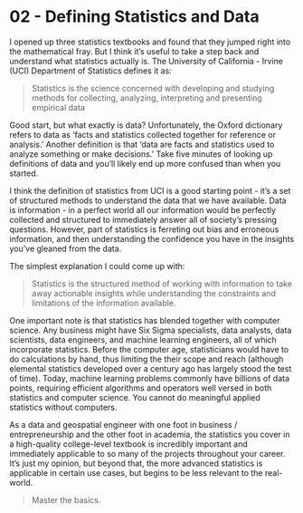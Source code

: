 # 02 - Defining Statistics and Data
I opened up three statistics textbooks and found that they jumped right into the mathematical fray. But I think it’s useful to take a step back and understand what statistics actually is. The University of California - Irvine (UCI) Department of Statistics defines it as:

> Statistics is the science concerned with developing and studying methods for collecting, analyzing, interpreting and presenting empirical data

Good start, but what exactly is data? Unfortunately, the Oxford dictionary refers to data as ‘facts and statistics collected together for reference or analysis.’ Another definition is that ‘data are facts and statistics used to analyze something or make decisions.’ Take five minutes of looking up definitions of data and you’ll likely end up more confused than when you started. 

I think the definition of statistics from UCI is a good starting point - it’s a set of structured methods to understand the data that we have available. Data is information - in a perfect world all our information would be perfectly collected and structured to immediately answer all of society’s pressing questions. However, part of statistics is ferreting out bias and erroneous information, and then understanding the confidence you have in the insights you’ve gleaned from the data.

The simplest explanation I could come up with:

> Statistics is the structured method of working with information to take away actionable insights while understanding the constraints and limitations of the information available.

One important note is that statistics has blended together with computer science. Any business might have Six Sigma specialists, data analysts, data scientists, data engineers, and machine learning engineers, all of which incorporate statistics. Before the computer age, statisticians would have to do calculations by hand, thus limiting the their scope and reach (although elemental statistics developed over a century ago has largely stood the test of time). Today, machine learning problems commonly have billions of data points, requiring efficient algorithms and operators well versed in both statistics and computer science. You cannot do meaningful applied statistics without computers.

As a data and geospatial engineer with one foot in business / entrepreneurship and the other foot in academia, the statistics you cover in a high-quality college-level textbook is   incredibly important and immediately applicable to so many of the projects throughout your career. It’s just my opinion, but beyond that, the more advanced statistics is applicable in certain use cases, but begins to be less relevant to the real-world.

> Master the basics.
